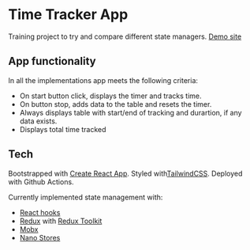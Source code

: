 # Time Tracker App

Training project to try and compare different state managers. [Demo site](https://illustrova.github.io/tracker-app/)

## App functionality

In all the implementations app meets the following criteria:

- On start button click, displays the timer and tracks time.
- On button stop, adds data to the table and resets the timer.
- Always displays table with start/end of tracking and durartion, if any data exists.
- Displays total time tracked

## Tech

Bootstrapped with [Create React App](https://facebook.github.io/create-react-app/). Styled with[TailwindCSS](https://tailwindcss.com/). Deployed with Github Actions.

Currently implemented state management with:

- [React hooks](https://reactjs.org/docs/hooks-intro.html)
- [Redux](https://redux.js.org/) with [Redux Toolkit](https://redux-toolkit.js.org/introduction/getting-started)
- [Mobx](https://mobx.js.org/README.html)
- [Nano Stores](https://github.com/nanostores/nanostores)